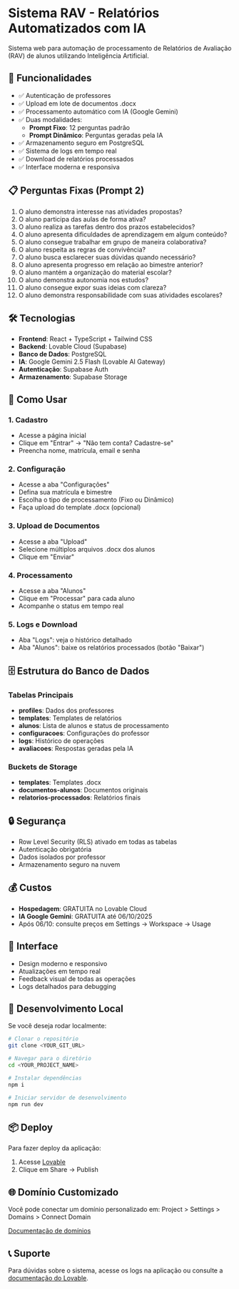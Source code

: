 # Sistema RAV - Relatórios Automatizados com IA

Sistema web para automação de processamento de Relatórios de Avaliação (RAV) de alunos utilizando Inteligência Artificial.

## 🚀 Funcionalidades

- ✅ Autenticação de professores
- ✅ Upload em lote de documentos .docx
- ✅ Processamento automático com IA (Google Gemini)
- ✅ Duas modalidades:
  - **Prompt Fixo**: 12 perguntas padrão
  - **Prompt Dinâmico**: Perguntas geradas pela IA
- ✅ Armazenamento seguro em PostgreSQL
- ✅ Sistema de logs em tempo real
- ✅ Download de relatórios processados
- ✅ Interface moderna e responsiva

## 📋 Perguntas Fixas (Prompt 2)

1. O aluno demonstra interesse nas atividades propostas?
2. O aluno participa das aulas de forma ativa?
3. O aluno realiza as tarefas dentro dos prazos estabelecidos?
4. O aluno apresenta dificuldades de aprendizagem em algum conteúdo?
5. O aluno consegue trabalhar em grupo de maneira colaborativa?
6. O aluno respeita as regras de convivência?
7. O aluno busca esclarecer suas dúvidas quando necessário?
8. O aluno apresenta progresso em relação ao bimestre anterior?
9. O aluno mantém a organização do material escolar?
10. O aluno demonstra autonomia nos estudos?
11. O aluno consegue expor suas ideias com clareza?
12. O aluno demonstra responsabilidade com suas atividades escolares?

## 🛠️ Tecnologias

- **Frontend**: React + TypeScript + Tailwind CSS
- **Backend**: Lovable Cloud (Supabase)
- **Banco de Dados**: PostgreSQL
- **IA**: Google Gemini 2.5 Flash (Lovable AI Gateway)
- **Autenticação**: Supabase Auth
- **Armazenamento**: Supabase Storage

## 🎯 Como Usar

### 1. Cadastro
- Acesse a página inicial
- Clique em "Entrar" → "Não tem conta? Cadastre-se"
- Preencha nome, matrícula, email e senha

### 2. Configuração
- Acesse a aba "Configurações"
- Defina sua matrícula e bimestre
- Escolha o tipo de processamento (Fixo ou Dinâmico)
- Faça upload do template .docx (opcional)

### 3. Upload de Documentos
- Acesse a aba "Upload"
- Selecione múltiplos arquivos .docx dos alunos
- Clique em "Enviar"

### 4. Processamento
- Acesse a aba "Alunos"
- Clique em "Processar" para cada aluno
- Acompanhe o status em tempo real

### 5. Logs e Download
- Aba "Logs": veja o histórico detalhado
- Aba "Alunos": baixe os relatórios processados (botão "Baixar")

## 🗄️ Estrutura do Banco de Dados

### Tabelas Principais
- **profiles**: Dados dos professores
- **templates**: Templates de relatórios
- **alunos**: Lista de alunos e status de processamento
- **configuracoes**: Configurações do professor
- **logs**: Histórico de operações
- **avaliacoes**: Respostas geradas pela IA

### Buckets de Storage
- **templates**: Templates .docx
- **documentos-alunos**: Documentos originais
- **relatorios-processados**: Relatórios finais

## 🔒 Segurança

- Row Level Security (RLS) ativado em todas as tabelas
- Autenticação obrigatória
- Dados isolados por professor
- Armazenamento seguro na nuvem

## 💰 Custos

- **Hospedagem**: GRATUITA no Lovable Cloud
- **IA Google Gemini**: GRATUITA até 06/10/2025
- Após 06/10: consulte preços em Settings → Workspace → Usage

## 📱 Interface

- Design moderno e responsivo
- Atualizações em tempo real
- Feedback visual de todas as operações
- Logs detalhados para debugging

## 🔧 Desenvolvimento Local

Se você deseja rodar localmente:

```sh
# Clonar o repositório
git clone <YOUR_GIT_URL>

# Navegar para o diretório
cd <YOUR_PROJECT_NAME>

# Instalar dependências
npm i

# Iniciar servidor de desenvolvimento
npm run dev
```

## 📦 Deploy

Para fazer deploy da aplicação:
1. Acesse [Lovable](https://lovable.dev/projects/f4e44df6-cdd4-4a9d-98de-9874c7fdfb8b)
2. Clique em Share → Publish

## 🌐 Domínio Customizado

Você pode conectar um domínio personalizado em:
Project > Settings > Domains > Connect Domain

[Documentação de domínios](https://docs.lovable.dev/features/custom-domain)

## 📞 Suporte

Para dúvidas sobre o sistema, acesse os logs na aplicação ou consulte a [documentação do Lovable](https://docs.lovable.dev).